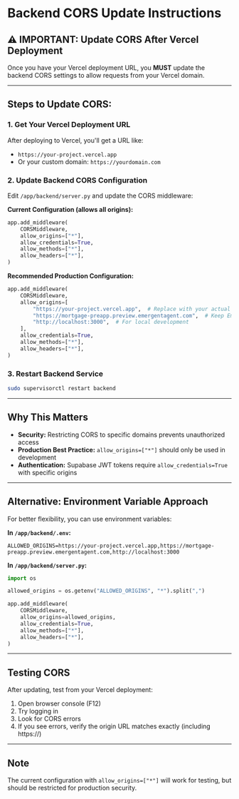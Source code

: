 # Backend CORS Update Instructions

## ⚠️ IMPORTANT: Update CORS After Vercel Deployment

Once you have your Vercel deployment URL, you **MUST** update the backend CORS settings to allow requests from your Vercel domain.

---

## Steps to Update CORS:

### 1. Get Your Vercel Deployment URL
After deploying to Vercel, you'll get a URL like:
- `https://your-project.vercel.app`
- Or your custom domain: `https://yourdomain.com`

### 2. Update Backend CORS Configuration

Edit `/app/backend/server.py` and update the CORS middleware:

**Current Configuration (allows all origins):**
```python
app.add_middleware(
    CORSMiddleware,
    allow_origins=["*"],
    allow_credentials=True,
    allow_methods=["*"],
    allow_headers=["*"],
)
```

**Recommended Production Configuration:**
```python
app.add_middleware(
    CORSMiddleware,
    allow_origins=[
        "https://your-project.vercel.app",  # Replace with your actual Vercel URL
        "https://mortgage-preapp.preview.emergentagent.com",  # Keep Emergent preview
        "http://localhost:3000",  # For local development
    ],
    allow_credentials=True,
    allow_methods=["*"],
    allow_headers=["*"],
)
```

### 3. Restart Backend Service
```bash
sudo supervisorctl restart backend
```

---

## Why This Matters

- **Security:** Restricting CORS to specific domains prevents unauthorized access
- **Production Best Practice:** `allow_origins=["*"]` should only be used in development
- **Authentication:** Supabase JWT tokens require `allow_credentials=True` with specific origins

---

## Alternative: Environment Variable Approach

For better flexibility, you can use environment variables:

**In `/app/backend/.env`:**
```env
ALLOWED_ORIGINS=https://your-project.vercel.app,https://mortgage-preapp.preview.emergentagent.com,http://localhost:3000
```

**In `/app/backend/server.py`:**
```python
import os

allowed_origins = os.getenv("ALLOWED_ORIGINS", "*").split(",")

app.add_middleware(
    CORSMiddleware,
    allow_origins=allowed_origins,
    allow_credentials=True,
    allow_methods=["*"],
    allow_headers=["*"],
)
```

---

## Testing CORS

After updating, test from your Vercel deployment:
1. Open browser console (F12)
2. Try logging in
3. Look for CORS errors
4. If you see errors, verify the origin URL matches exactly (including https://)

---

## Note

The current configuration with `allow_origins=["*"]` will work for testing, but should be restricted for production security.
